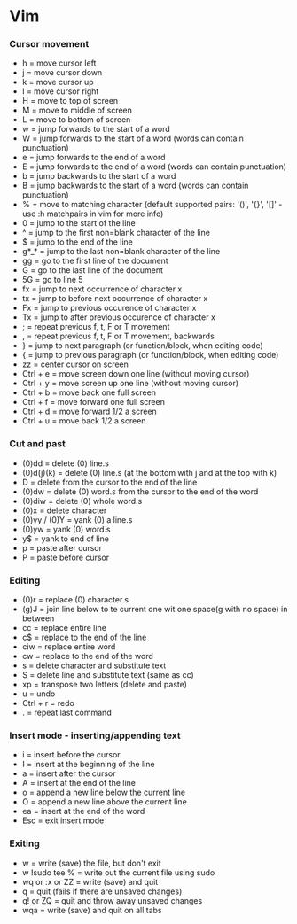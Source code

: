 # Vim

### Cursor movement

* h = move cursor left
* j = move cursor down
* k = move cursor up
* l = move cursor right
* H = move to top of screen
* M = move to middle of screen
* L = move to bottom of screen
* w = jump forwards to the start of a word
* W = jump forwards to the start of a word (words can contain punctuation)
* e = jump forwards to the end of a word
* E = jump forwards to the end of a word (words can contain punctuation)
* b = jump backwards to the start of a word
* B = jump backwards to the start of a word (words can contain punctuation)
* % = move to matching character (default supported pairs: '()', '{}', '[]' - use :h matchpairs in vim for more info)
* 0 = jump to the start of the line
* ^ = jump to the first non=blank character of the line
* $ = jump to the end of the line
* g*_* = jump to the last non=blank character of the line
* gg = go to the first line of the document
* G = go to the last line of the document
* 5G = go to line 5
* fx = jump to next occurrence of character x
* tx = jump to before next occurrence of character x
* Fx = jump to previous occurence of character x
* Tx = jump to after previous occurence of character x
* ; = repeat previous f, t, F or T movement
* , = repeat previous f, t, F or T movement, backwards
* } = jump to next paragraph (or function/block, when editing code)
* { = jump to previous paragraph (or function/block, when editing code)
* zz = center cursor on screen
* Ctrl + e = move screen down one line (without moving cursor)
* Ctrl + y = move screen up one line (without moving cursor)
* Ctrl + b = move back one full screen
* Ctrl + f = move forward one full screen
* Ctrl + d = move forward 1/2 a screen
* Ctrl + u = move back 1/2 a screen

### Cut and past

* (0)dd = delete (0) line.s
* (0)d(j)(k) = delete (0) line.s (at the bottom with j and at the top with k) 
* D = delete from the cursor to the end of the line
* (0)dw = delete (0) word.s from the cursor to the end of the word
* (0)diw = delete (0) whole word.s 
* (0)x = delete character
* (0)yy / (0)Y = yank (0) a line.s
* (0)yw = yank (0) word.s
* y$ = yank to end of line
* p = paste after cursor
* P = paste before cursor


### Editing 

* (0)r = replace (0) character.s
* (g)J = join line below to te current one wit one space(g with no space) in between
* cc = replace entire line
* c$ = replace to the end of the line
* ciw = replace entire word
* cw = replace to the end of the word
* s = delete character and substitute text
* S = delete line and substitute text (same as cc)
* xp = transpose two letters (delete and paste)
* u = undo
* Ctrl + r = redo
* . = repeat last command

### Insert mode - inserting/appending text

* i = insert before the cursor
* I = insert at the beginning of the line
* a = insert after the cursor
* A = insert at the end of the line
* o = append a new line below the current line
* O = append a new line above the current line
* ea = insert at the end of the word
* Esc = exit insert mode

### Exiting

* w = write (save) the file, but don't exit
* w !sudo tee % = write out the current file using sudo
* wq or :x or ZZ = write (save) and quit
* q = quit (fails if there are unsaved changes)
* q! or ZQ = quit and throw away unsaved changes
* wqa = write (save) and quit on all tabs


